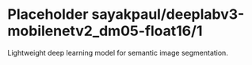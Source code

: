 # Placeholder sayakpaul/deeplabv3-mobilenetv2_dm05-float16/1
Lightweight deep learning model for semantic image segmentation.

<!-- module-type: image-segmentation -->
<!-- network-architecture: DeepLab (mobilenetv2_dm05_coco_voc_trainval) -->
<!-- dataset: PASCAL VOC 2012 -->
<!-- fine-tunable: false -->
<!-- language: en -->
<!-- license: Apache-2.0 -->